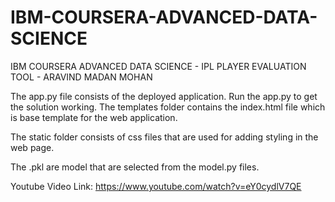 # IBM-COURSERA-ADVANCED-DATA-SCIENCE
IBM COURSERA ADVANCED DATA SCIENCE - IPL PLAYER EVALUATION TOOL - ARAVIND MADAN MOHAN


The app.py file consists of the deployed application. Run the app.py to get the solution working. The templates folder contains the index.html file which is base template for the web application.


The static folder consists of css files that are used for adding styling in the web page.

The .pkl are model that are selected from the model.py files.

Youtube Video Link: https://www.youtube.com/watch?v=eY0cydlV7QE
